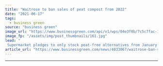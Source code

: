 ```yaml
---
title: "Waitrose to ban sales of peat compost from 2022"
date: "2021-06-17"
tags: 
  - business green
source: "business green"
image_url: "https://www.businessgreen.com/api/v1/wps/04e3f0b/7c5c7fac-10ea-4234-89a8-93c1d930b45b/5/Peat-2-185x114.jpg"
image_fp: "/assets/img/post_thumbnails/161.jpg"
lead: "
 Supermarket pledges to only stock peat-free alternatives from January of next year ..."
article_url: "https://www.businessgreen.com/news/4033067/waitrose-ban-sales-peat-compost-2022"
---
```


---
